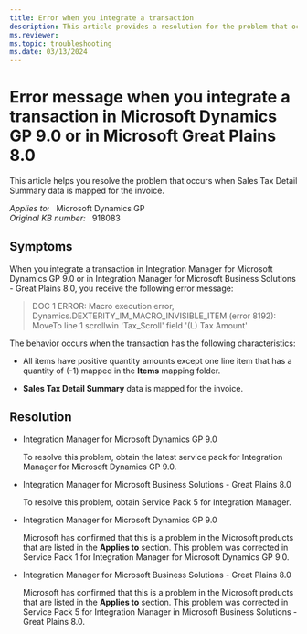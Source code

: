 ```yaml
---
title: Error when you integrate a transaction
description: This article provides a resolution for the problem that occurs when Sales Tax Detail Summary data is mapped for the invoice.
ms.reviewer: 
ms.topic: troubleshooting
ms.date: 03/13/2024
---
```

# Error message when you integrate a transaction in Microsoft Dynamics GP 9.0 or in Microsoft Great Plains 8.0

This article helps you resolve the problem that occurs when Sales Tax Detail Summary data is mapped for the invoice.

_Applies to:_ &nbsp; Microsoft Dynamics GP  
_Original KB number:_ &nbsp; 918083

## Symptoms

When you integrate a transaction in Integration Manager for Microsoft Dynamics GP 9.0 or in Integration Manager for Microsoft Business Solutions - Great Plains 8.0, you receive the following error message:

> DOC 1 ERROR: Macro execution error, Dynamics.DEXTERITY_IM_MACRO_INVISIBLE_ITEM (error 8192): MoveTo line 1 scrollwin 'Tax_Scroll' field '(L) Tax Amount'

The behavior occurs when the transaction has the following characteristics:

- All items have positive quantity amounts except one line item that has a quantity of (-1) mapped in the **Items** mapping folder.

- **Sales Tax Detail Summary** data is mapped for the invoice.

## Resolution

- Integration Manager for Microsoft Dynamics GP 9.0

  To resolve this problem, obtain the latest service pack for Integration Manager for Microsoft Dynamics GP 9.0.

- Integration Manager for Microsoft Business Solutions - Great Plains 8.0

  To resolve this problem, obtain Service Pack 5 for Integration Manager.

- Integration Manager for Microsoft Dynamics GP 9.0

  Microsoft has confirmed that this is a problem in the Microsoft products that are listed in the **Applies to** section. This problem was corrected in Service Pack 1 for Integration Manager for Microsoft Dynamics GP 9.0.  

- Integration Manager for Microsoft Business Solutions - Great Plains 8.0

  Microsoft has confirmed that this is a problem in the Microsoft products that are listed in the **Applies to** section. This problem was corrected in Service Pack 5 for Integration Manager in Microsoft Business Solutions - Great Plains 8.0.
